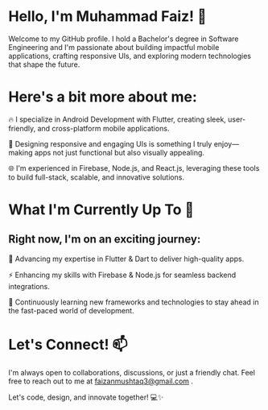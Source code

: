 # Hello, I'm Muhammad Faiz! 👋

Welcome to my GitHub profile. I hold a Bachelor's degree in Software Engineering and I'm passionate about building impactful mobile applications, crafting responsive UIs, and exploring modern technologies that shape the future.

# Here's a bit more about me:

🔥 I specialize in Android Development with Flutter, creating sleek, user-friendly, and cross-platform mobile applications.

🎨 Designing responsive and engaging UIs is something I truly enjoy—making apps not just functional but also visually appealing.

🌐 I'm experienced in Firebase, Node.js, and React.js, leveraging these tools to build full-stack, scalable, and innovative solutions.

# What I'm Currently Up To 🌱

## Right now, I'm on an exciting journey:

📱 Advancing my expertise in Flutter & Dart to deliver high-quality apps.

⚡ Enhancing my skills with Firebase & Node.js for seamless backend integrations.

🚀 Continuously learning new frameworks and technologies to stay ahead in the fast-paced world of development.

# Let's Connect! 📫

I'm always open to collaborations, discussions, or just a friendly chat.
Feel free to reach out to me at faizanmushtaq3@gmail.com
.

Let's code, design, and innovate together! 💻✨
